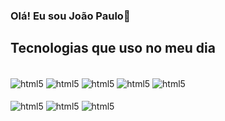 ### Olá! Eu sou João Paulo👋



## Tecnologias que uso no meu dia
<div style="display: inline_block"><br/>
  <img align="center" alt="html5" src= "https://img.shields.io/badge/HTML5-E34F26?style=for-the-badge&logo=html5&logoColor=white" />
  <img align="center" alt="html5" src= "https://img.shields.io/badge/CSS-239120?&style=for-the-badge&logo=css3&logoColor=white" />
  <img align="center" alt="html5" src= "https://img.shields.io/badge/JavaScript-F7DF1E?style=for-the-badge&logo=javascript&logoColor=black" />
  <img align="center" alt="html5" src= "https://img.shields.io/badge/TypeScript-007ACC?style=for-the-badge&logo=typescript&logoColor=white" />    
  <img align="center" alt="html5" src= "https://img.shields.io/badge/Bootstrap-563D7C?style=for-the-badge&logo=bootstrap&logoColor=white" />

  <div style="display: inline_block"><br/>
  <img align="center" alt="html5" src= "https://img.shields.io/badge/Java-ED8B00?style=for-the-badge&logo=openjdk&logoColor=white" />
  <img align="center" alt="html5" src= "https://img.shields.io/badge/Spring-6DB33F?style=for-the-badge&logo=spring&logoColor=white" />
  
  <img align="center" alt="html5" src= "https://img.shields.io/badge/MySQL-005C84?style=for-the-badge&logo=mysql&logoColor=white" />
  </div>
</div>
